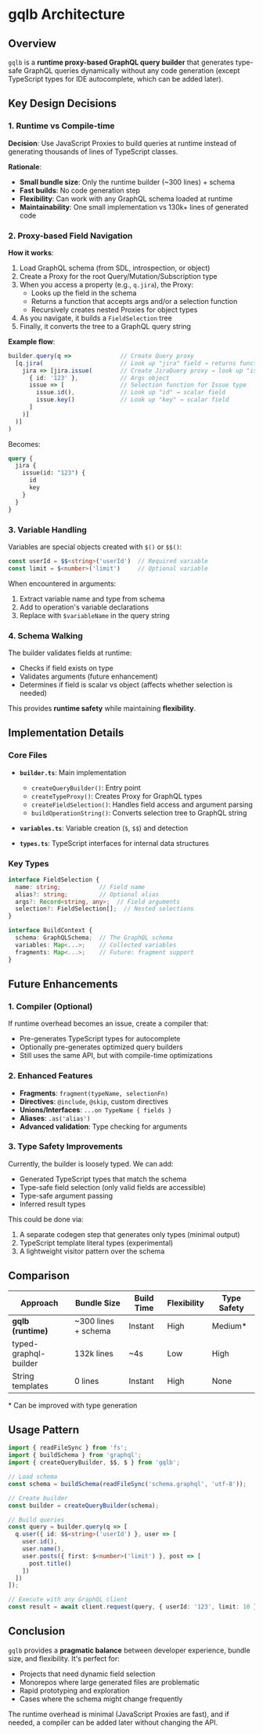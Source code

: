 # gqlb Architecture

## Overview

`gqlb` is a **runtime proxy-based GraphQL query builder** that generates type-safe GraphQL queries dynamically without any code generation (except TypeScript types for IDE autocomplete, which can be added later).

## Key Design Decisions

### 1. Runtime vs Compile-time

**Decision**: Use JavaScript Proxies to build queries at runtime instead of generating thousands of lines of TypeScript classes.

**Rationale**:
- **Small bundle size**: Only the runtime builder (~300 lines) + schema
- **Fast builds**: No code generation step
- **Flexibility**: Can work with any GraphQL schema loaded at runtime
- **Maintainability**: One small implementation vs 130k+ lines of generated code

### 2. Proxy-based Field Navigation

**How it works**:
1. Load GraphQL schema (from SDL, introspection, or object)
2. Create a Proxy for the root Query/Mutation/Subscription type
3. When you access a property (e.g., `q.jira`), the Proxy:
   - Looks up the field in the schema
   - Returns a function that accepts args and/or a selection function
   - Recursively creates nested Proxies for object types
4. As you navigate, it builds a `FieldSelection` tree
5. Finally, it converts the tree to a GraphQL query string

**Example flow**:
```typescript
builder.query(q =>              // Create Query proxy
  [q.jira(                      // Look up "jira" field → returns function
    jira => [jira.issue(        // Create JiraQuery proxy → look up "issue"
      { id: '123' },            // Args object
      issue => [                // Selection function for Issue type
        issue.id(),             // Look up "id" → scalar field
        issue.key()             // Look up "key" → scalar field
      ]
    )]
  )]
)
```

Becomes:
```graphql
query {
  jira {
    issue(id: "123") {
      id
      key
    }
  }
}
```

### 3. Variable Handling

Variables are special objects created with `$()` or `$$()`:

```typescript
const userId = $$<string>('userId')  // Required variable
const limit = $<number>('limit')     // Optional variable
```

When encountered in arguments:
1. Extract variable name and type from schema
2. Add to operation's variable declarations
3. Replace with `$variableName` in the query string

### 4. Schema Walking

The builder validates fields at runtime:
- Checks if field exists on type
- Validates arguments (future enhancement)
- Determines if field is scalar vs object (affects whether selection is needed)

This provides **runtime safety** while maintaining **flexibility**.

## Implementation Details

### Core Files

- **`builder.ts`**: Main implementation
  - `createQueryBuilder()`: Entry point
  - `createTypeProxy()`: Creates Proxy for GraphQL types
  - `createFieldSelection()`: Handles field access and argument parsing
  - `buildOperationString()`: Converts selection tree to GraphQL string

- **`variables.ts`**: Variable creation (`$`, `$$`) and detection

- **`types.ts`**: TypeScript interfaces for internal data structures

### Key Types

```typescript
interface FieldSelection {
  name: string;           // Field name
  alias?: string;         // Optional alias
  args?: Record<string, any>;  // Field arguments
  selection?: FieldSelection[];  // Nested selections
}

interface BuildContext {
  schema: GraphQLSchema;  // The GraphQL schema
  variables: Map<...>;    // Collected variables
  fragments: Map<...>;    // Future: fragment support
}
```

## Future Enhancements

### 1. Compiler (Optional)

If runtime overhead becomes an issue, create a compiler that:
- Pre-generates TypeScript types for autocomplete
- Optionally pre-generates optimized query builders
- Still uses the same API, but with compile-time optimizations

### 2. Enhanced Features

- **Fragments**: `fragment(typeName, selectionFn)`
- **Directives**: `@include`, `@skip`, custom directives
- **Unions/Interfaces**: `...on TypeName { fields }`
- **Aliases**: `.as('alias')`
- **Advanced validation**: Type checking for arguments

### 3. Type Safety Improvements

Currently, the builder is loosely typed. We can add:
- Generated TypeScript types that match the schema
- Type-safe field selection (only valid fields are accessible)
- Type-safe argument passing
- Inferred result types

This could be done via:
1. A separate codegen step that generates only types (minimal output)
2. TypeScript template literal types (experimental)
3. A lightweight visitor pattern over the schema

## Comparison

| Approach | Bundle Size | Build Time | Flexibility | Type Safety |
|----------|-------------|------------|-------------|-------------|
| **gqlb (runtime)** | ~300 lines + schema | Instant | High | Medium* |
| typed-graphql-builder | 132k lines | ~4s | Low | High |
| String templates | 0 lines | Instant | High | None |

\* Can be improved with type generation

## Usage Pattern

```typescript
import { readFileSync } from 'fs';
import { buildSchema } from 'graphql';
import { createQueryBuilder, $$, $ } from 'gqlb';

// Load schema
const schema = buildSchema(readFileSync('schema.graphql', 'utf-8'));

// Create builder
const builder = createQueryBuilder(schema);

// Build queries
const query = builder.query(q => [
  q.user({ id: $$<string>('userId') }, user => [
    user.id(),
    user.name(),
    user.posts({ first: $<number>('limit') }, post => [
      post.title()
    ])
  ])
]);

// Execute with any GraphQL client
const result = await client.request(query, { userId: '123', limit: 10 });
```

## Conclusion

`gqlb` provides a **pragmatic balance** between developer experience, bundle size, and flexibility. It's perfect for:
- Projects that need dynamic field selection
- Monorepos where large generated files are problematic
- Rapid prototyping and exploration
- Cases where the schema might change frequently

The runtime overhead is minimal (JavaScript Proxies are fast), and if needed, a compiler can be added later without changing the API.

